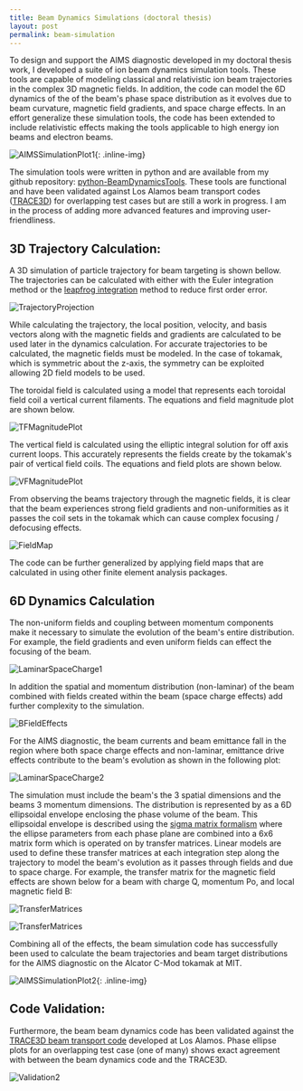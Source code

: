 ```yaml
---
title: Beam Dynamics Simulations (doctoral thesis)
layout: post
permalink: beam-simulation
---
```


To design and support the AIMS diagnostic developed in my doctoral thesis work, I developed a suite of ion beam dynamics simulation tools.  These tools are capable of modeling classical and relativistic ion beam trajectories in the complex 3D magnetic fields. In addition, the code can model the 6D dynamics of the of the beam's phase space distribution as it evolves due to beam curvature, magnetic field gradients, and space charge effects. In an effort generalize these simulation tools, the code has been extended to include relativistic effects making the tools applicable to high energy ion beams and electron beams. 

![AIMSSimulationPlot1](/images/AIMSSimulationPlot1.png){: .inline-img}

The simulation tools were written in python and are available from my github repository: <a href='https://github.com/hbar/python-BeamDynamicsTools'>python-BeamDynamicsTools</a>. These tools are functional and have been validated against Los Alamos beam transport codes (<a href='http://laacg.lanl.gov/laacg/services/traceman.pdf'>TRACE3D</a>) for overlapping test cases but are still a work in progress.  I am in the process of adding more advanced features and improving user-friendliness. 

3D Trajectory Calculation:
----------------------

A 3D simulation of particle trajectory for beam targeting is shown bellow. The trajectories can be calculated with either with the Euler integration method or the <a href='http://en.wikipedia.org/wiki/Leapfrog_integration'> leapfrog integration</a> method to reduce first order error. 

![TrajectoryProjection](/images/Simulation-TrajectoryProjection.png)

While calculating the trajectory, the local position, velocity, and basis vectors along with the magnetic fields and gradients are calculated to be used later in the dynamics calculation. For accurate trajectories to be calculated, the magnetic fields must be modeled.  In the case of tokamak, which is symmetric about the z-axis, the symmetry can be exploited allowing 2D field models to be used.

The toroidal field is calculated using a model that represents each toroidal field coil a vertical current filaments. The equations and field magnitude plot are shown below. 

![TFMagnitudePlot](/images/Simulation-ToroidalFieldPlot.png)

The vertical field is calculated using the elliptic integral solution for off axis current loops. This accurately represents the fields create by the tokamak's pair of vertical field coils. The equations and field plots are shown below. 

![VFMagnitudePlot](/images/Simulation-VerticalField.png)

From observing the beams trajectory through the magnetic fields, it is clear that the beam experiences strong field gradients and non-uniformities as it passes the coil sets in the tokamak which can cause complex focusing / defocusing effects. 

![FieldMap](/images/Simulation-VerticalToroidalFieldMap.png)

The code can be further generalized by applying field maps that are calculated in using other finite element analysis packages.

6D Dynamics Calculation
-----------------------

The non-uniform fields and coupling between momentum components make it necessary to simulate the evolution of the beam's entire distribution. For example, the field gradients and even uniform fields can effect the focusing of the beam.  

![LaminarSpaceCharge1](/images/Simulation-BFocusing.png)

In addition the spatial and momentum distribution (non-laminar) of the beam combined with fields created within the beam (space charge effects) add further complexity to the simulation.  

![BFieldEffects](/images/Simulation-LaminarVsNonLaminar.png)

For the AIMS diagnostic, the beam currents and beam emittance fall in the region where both space charge effects and non-laminar, emittance drive effects contribute to the beam's evolution as shown in the following plot:

![LaminarSpaceCharge2](/images/Simulation-SpaceChargeVsEmittance.png)

The simulation must include the beam's the 3 spatial dimensions and the beams 3 momentum dimensions. The distribution is represented by as a 6D ellipsoidal envelope enclosing the phase volume of the beam. This ellipsoidal envelope is described using the <a href='http://cas.web.cern.ch/cas/Germany2009/Lectures/PDF-Web/Wolski-3.pdf'>sigma matrix formalism</a> where the ellipse parameters from each phase plane are combined into a 6x6 matrix form which is operated on by transfer matrices. Linear models are used to define these transfer matrices at each integration step along the trajectory to model the beam's evolution as it passes through fields and due to space charge. For example, the transfer matrix for the magnetic field effects are shown below for a beam with charge Q, momentum Po, and local magnetic field B:

![TransferMatrices](/images/Simulation-TransferMatrices.png)

![TransferMatrices](/images/Simulation-TransferMatricesDef1.png)

Combining all of the effects, the beam simulation code has successfully been used to calculate the beam trajectories and beam target distributions for the AIMS diagnostic on the Alcator C-Mod tokamak at MIT.

![AIMSSimulationPlot2](/images/AIMSSimulationPlot2.png){: .inline-img}

Code Validation:
----------------

Furthermore, the beam beam dynamics code has been validated against the <a href='http://laacg.lanl.gov/laacg/services/traceman.pdf'>TRACE3D beam transport code</a> developed at Los Alamos. Phase ellipse plots for an overlapping test case (one of many) shows exact agreement with between the beam dynamics code and the TRACE3D. 

![Validation2](/images/Simulation-Validation2.png)
